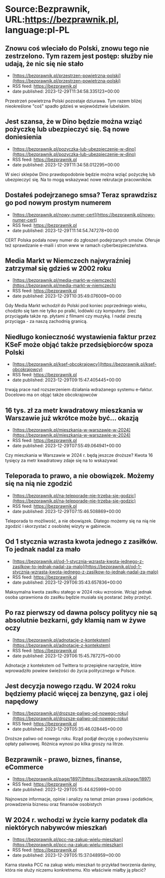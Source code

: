 # Source:Bezprawnik, URL:https://bezprawnik.pl, language:pl-PL

## Znowu coś wleciało do Polski, znowu tego nie zestrzelono. Tym razem jest postęp: służby nie udają, że nic się nie stało
 - [https://bezprawnik.pl/przestrzen-powietrzna-polski](https://bezprawnik.pl/przestrzen-powietrzna-polski)
 - RSS feed: https://bezprawnik.pl
 - date published: 2023-12-29T11:34:58.335123+00:00

Przestrzeń powietrzna Polski pozostaje dziurawa. Tym razem bliżej nieokreślone "coś" spadło gdzieś w województwie lubelskim.

## Jest szansa, że w Dino będzie można wziąć pożyczkę lub ubezpieczyć się. Są nowe doniesienia
 - [https://bezprawnik.pl/pozyczka-lub-ubezpieczenie-w-dino](https://bezprawnik.pl/pozyczka-lub-ubezpieczenie-w-dino)
 - RSS feed: https://bezprawnik.pl
 - date published: 2023-12-29T11:34:58.012295+00:00

W sieci sklepów Dino prawdopodobnie będzie można wziąć pożyczkę lub ubezpieczyć się. Na to mogą wskazywać nowe rekrutacje pracowników.

## Dostałeś podejrzanego smsa? Teraz sprawdzisz go pod nowym prostym numerem
 - [https://bezprawnik.pl/nowy-numer-cert](https://bezprawnik.pl/nowy-numer-cert)
 - RSS feed: https://bezprawnik.pl
 - date published: 2023-12-29T11:14:54.747278+00:00

CERT Polska podała nowy numer do zgłoszeń podejrzanych smsów. Oferuje też sprawdzanie e-maili i stron www w ramach cyberbezpieczeństwa.

## Media Markt w Niemczech najwyraźniej zatrzymał się gdzieś w 2002 roku
 - [https://bezprawnik.pl/media-markt-w-niemczech](https://bezprawnik.pl/media-markt-w-niemczech)
 - RSS feed: https://bezprawnik.pl
 - date published: 2023-12-29T10:35:49.076009+00:00

Gdy Media Markt wchodził do Polski pod koniec poprzedniego wieku, chodziło się tam nie tylko po pralki, lodówki czy komputery. Sieć przyciągała także np. płytami z filmami czy muzyką. I nadal zresztą przyciąga - za naszą zachodnią granicą.

## Niedługo konieczność wystawienia faktur przez KSeF może objąć także przedsiębiorców spoza Polski
 - [https://bezprawnik.pl/ksef-obcokrajowcy](https://bezprawnik.pl/ksef-obcokrajowcy)
 - RSS feed: https://bezprawnik.pl
 - date published: 2023-12-29T09:15:47.405445+00:00

trwają prace nad rozszerzeniem działania wdrażanego systemu e-faktur. Docelowo ma on objąć także obcokrajowców

## 16 tys. zł za metr kwadratowy mieszkania w Warszawie już wkrótce może być... okazją
 - [https://bezprawnik.pl/mieszkania-w-warszawie-w-2024](https://bezprawnik.pl/mieszkania-w-warszawie-w-2024)
 - RSS feed: https://bezprawnik.pl
 - date published: 2023-12-29T07:55:49.064941+00:00

Czy mieszkania w Warszawie w 2024 r. będą jeszcze droższe? Kwota 16 tysięcy za metr kwadratowy zdaje się na to wskazywać

## Teleporada to prawo, a nie obowiązek. Możemy się na nią nie zgodzić
 - [https://bezprawnik.pl/na-teleporade-nie-trzeba-sie-godzic](https://bezprawnik.pl/na-teleporade-nie-trzeba-sie-godzic)
 - RSS feed: https://bezprawnik.pl
 - date published: 2023-12-29T07:15:46.508869+00:00

Teleporada to możliwość, a nie obowiązek. Dlatego możemy się na nią nie zgodzić i skorzystać z osobistej wizyty w gabinecie.

## Od 1 stycznia wzrasta kwota jednego z zasiłków. To jednak nadal za mało
 - [https://bezprawnik.pl/od-1-stycznia-wzrasta-kwota-jednego-z-zasilkow-to-jednak-nadal-za-malo](https://bezprawnik.pl/od-1-stycznia-wzrasta-kwota-jednego-z-zasilkow-to-jednak-nadal-za-malo)
 - RSS feed: https://bezprawnik.pl
 - date published: 2023-12-29T06:35:43.657836+00:00

Maksymalna kwota zasiłku stałego w 2024 roku wzrośnie. Wciąż jednak osoba uprawniona do zasiłku będzie musiała się postarać żeby przeżyć.

## Po raz pierwszy od dawna polscy politycy nie są absolutnie bezkarni, gdy kłamią nam w żywe oczy
 - [https://bezprawnik.pl/adnotacje-z-kontekstem](https://bezprawnik.pl/adnotacje-z-kontekstem)
 - RSS feed: https://bezprawnik.pl
 - date published: 2023-12-29T06:15:45.787275+00:00

Adnotacje z kontekstem od Twittera to przepiękne narzędzie, które wprowadziło powiew świeżości do życia politycznego w Polsce.

## Jest decyzja nowego rządu. W 2024 roku będziemy płacić więcej za benzynę, gaz i olej napędowy
 - [https://bezprawnik.pl/drozsze-paliwo-od-nowego-roku](https://bezprawnik.pl/drozsze-paliwo-od-nowego-roku)
 - RSS feed: https://bezprawnik.pl
 - date published: 2023-12-29T05:35:46.028445+00:00

Droższe paliwo od nowego roku. Rząd podjął decyzję o podwyższeniu opłaty paliwowej. Różnica wynosi po kilka groszy na litrze.

## Bezprawnik - prawo, biznes, finanse, eCommerce
 - [https://bezprawnik.pl/page/1897](https://bezprawnik.pl/page/1897)
 - RSS feed: https://bezprawnik.pl
 - date published: 2023-12-29T05:15:44.625999+00:00

Najnowsze informacje, opinie i analizy na temat zmian prawa i podatków, prowadzenia biznesu oraz finansów osobistych

## W 2024 r. wchodzi w życie karny podatek dla niektórych nabywców mieszkań
 - [https://bezprawnik.pl/pcc-na-zakup-wielu-mieszkan](https://bezprawnik.pl/pcc-na-zakup-wielu-mieszkan)
 - RSS feed: https://bezprawnik.pl
 - date published: 2023-12-29T05:15:37.048959+00:00

Karna stawka PCC na zakup wielu mieszkań to przykład tworzenia daniny, która nie służy niczemu konkretnemu. Kto właściwie miałby ją płacić?

